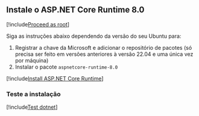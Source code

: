 ﻿<a name="install-aspnet-core" />

## Instale o ASP.NET Core Runtime 8.0

[!include[Proceed as root](../su.md)]

Siga as instruções abaixo dependendo da versão do seu Ubuntu para:

1. Registrar a chave da Microsoft e adicionar o repositório de pacotes (só precisa ser feito em versões anteriores à versão 22.04 e uma única vez por máquina)
1. Instalar o pacote `aspnetcore-runtime-8.0`

[!include[Install ASP.NET Core Runtime](../../../../../includes/linux/ubuntu/install-aspnetcore-80.md)]

### Teste a instalação

[!include[Test dotnet](../test-dotnet-80.md)]
